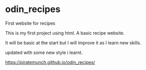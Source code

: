 # odin_recipes
First website for recipes

This is my first project using html. A basic recipe website.

It will be basic at the start but I will improve it as I learn new skills.

updated with some new style i learnt.

https://piratemunch.github.io/odin_recipes/